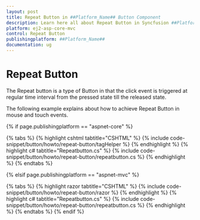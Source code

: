 ```yaml
---
layout: post
title: Repeat Button in ##Platform_Name## Button Component
description: Learn here all about Repeat Button in Syncfusion ##Platform_Name## Button component of Syncfusion Essential JS 2 and more.
platform: ej2-asp-core-mvc
control: Repeat Button
publishingplatform: ##Platform_Name##
documentation: ug
---
```



# Repeat Button

The Repeat button is a type of Button in that the click event is triggered at regular time interval from the pressed state
till the released state.

The following example explains about how to achieve Repeat Button in mouse and touch events.

{% if page.publishingplatform == "aspnet-core" %}

{% tabs %}
{% highlight cshtml tabtitle="CSHTML" %}
{% include code-snippet/button/howto/repeat-button/tagHelper %}
{% endhighlight %}
{% highlight c# tabtitle="Repeatbutton.cs" %}
{% include code-snippet/button/howto/repeat-button/repeatbutton.cs %}
{% endhighlight %}
{% endtabs %}

{% elsif page.publishingplatform == "aspnet-mvc" %}

{% tabs %}
{% highlight razor tabtitle="CSHTML" %}
{% include code-snippet/button/howto/repeat-button/razor %}
{% endhighlight %}
{% highlight c# tabtitle="Repeatbutton.cs" %}
{% include code-snippet/button/howto/repeat-button/repeatbutton.cs %}
{% endhighlight %}
{% endtabs %}
{% endif %}

